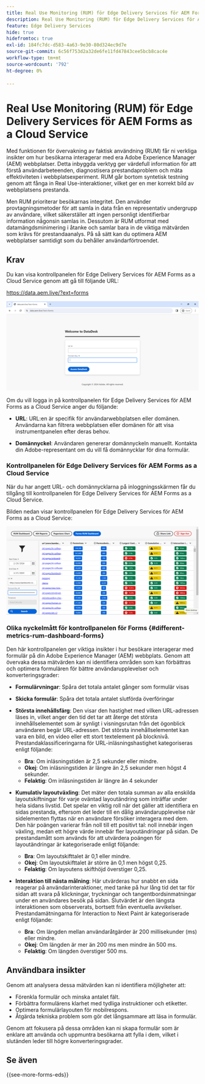 ```yaml
---
title: Real Use Monitoring (RUM) för Edge Delivery Services för AEM Forms as a Cloud Service
description: Real Use Monitoring (RUM) för Edge Delivery Services för AEM Forms as a Cloud Service innefattar kontinuerlig spårning och analys av användarinteraktioner med formulär.
feature: Edge Delivery Services
hide: true
hidefromtoc: true
exl-id: 184fc7dc-d583-4a63-9e30-80d324ec9d7e
source-git-commit: 6c56f753d2a32de6fe11fd47843cee5bcb8cac4e
workflow-type: tm+mt
source-wordcount: '792'
ht-degree: 0%

---
```



# Real Use Monitoring (RUM) för Edge Delivery Services för AEM Forms as a Cloud Service

Med funktionen för övervakning av faktisk användning (RUM) får ni verkliga insikter om hur besökarna interagerar med era Adobe Experience Manager (AEM) webbplatser. Detta inbyggda verktyg ger värdefull information för att förstå användarbeteenden, diagnostisera prestandaproblem och mäta effektiviteten i webbplatsexperiment. RUM går bortom syntetisk testning genom att fånga in Real Use-interaktioner, vilket ger en mer korrekt bild av webbplatsens prestanda.

Men RUM prioriterar besökarnas integritet. Den använder provtagningsmetoder för att samla in data från en representativ undergrupp av användare, vilket säkerställer att ingen personligt identifierbar information någonsin samlas in. Dessutom är RUM utformat med datamängdsminimering i åtanke och samlar bara in de viktiga mätvärden som krävs för prestandaanalys. På så sätt kan du optimera AEM webbplatser samtidigt som du behåller användarförtroendet.


## Krav

Du kan visa kontrollpanelen för Edge Delivery Services för AEM Forms as a Cloud Service genom att gå till följande URL:

https://data.aem.live/?ext=forms

![Inloggningsskärm för RUM för Edge Delivery Services för Forms](/help/edge/assets/rum-login-screen.png)

Om du vill logga in på kontrollpanelen för Edge Delivery Services för AEM Forms as a Cloud Service anger du följande:

* **URL**: URL:en är specifik för användarwebbplatsen eller domänen. Användarna kan filtrera webbplatsen eller domänen för att visa instrumentpanelen efter deras behov.

* **Domännyckel**: Användaren genererar domännyckeln manuellt. Kontakta din Adobe-representant om du vill få domännycklar för dina formulär.

### Kontrollpanelen för Edge Delivery Services för AEM Forms as a Cloud Service

När du har angett URL- och domännycklarna på inloggningsskärmen får du tillgång till kontrollpanelen för Edge Delivery Services för AEM Forms as a Cloud Service.

Bilden nedan visar kontrollpanelen för Edge Delivery Services för AEM Forms as a Cloud Service:

![RUM Forms Dashboard](/help/edge/assets/rum-forms-dashboard.png)

### Olika nyckelmått för kontrollpanelen för Forms {#different-metrics-rum-dashboard-forms}

Den här kontrollpanelen ger viktiga insikter i hur besökare interagerar med formulär på din Adobe Experience Manager (AEM) webbplats. Genom att övervaka dessa mätvärden kan ni identifiera områden som kan förbättras och optimera formulären för bättre användarupplevelser och konverteringsgrader:

* **Formulärvningar**: Spåra det totala antalet gånger som formulär visas
* **Skicka formulär**: Spåra det totala antalet slutförda överföringar

* **Största innehållsfärg**: Den visar den hastighet med vilken URL-adressen läses in, vilket anger den tid det tar att återge det största innehållselementet som är synligt i visningsrutan från det ögonblick användaren begär URL-adressen. Det största innehållselementet kan vara en bild, en video eller ett stort textelement på blocknivå. Prestandaklassificeringarna för URL-inläsningshastighet kategoriseras enligt följande:
   * **Bra**: Om inläsningstiden är 2,5 sekunder eller mindre.
   * **Okej**: Om inläsningstiden är längre än 2,5 sekunder men högst 4 sekunder.
   * **Felaktig**: Om inläsningstiden är längre än 4 sekunder

* **Kumulativ layoutväxling**: Det mäter den totala summan av alla enskilda layoutskiftningar för varje oväntad layoutändring som inträffar under hela sidans livstid. Det spelar en viktig roll när det gäller att identifiera en sidas prestanda, eftersom det leder till en dålig användarupplevelse när sidelementen flyttas när en användare försöker interagera med dem. Den här poängen varierar från noll till ett positivt tal: noll innebär ingen växling, medan ett högre värde innebär fler layoutändringar på sidan. De prestandamått som används för att utvärdera poängen för layoutändringar är kategoriserade enligt följande:

   * **Bra**: Om layoutskifttalet är 0,1 eller mindre.
   * **Okej**: Om layoutskifttalet är större än 0,1 men högst 0,25.
   * **Felaktig**: Om layoutens skifthöjd överstiger 0,25.

* **Interaktion till nästa målning**: Här utvärderas hur snabbt en sida reagerar på användarinteraktioner, med tanke på hur lång tid det tar för sidan att svara på klickningar, tryckningar och tangentbordsinmatningar under en användares besök på sidan. Slutvärdet är den längsta interaktionen som observerats, bortsett från eventuella avvikelser. Prestandamätningarna för Interaction to Next Paint är kategoriserade enligt följande:
   * **Bra**: Om längden mellan användaråtgärder är 200 millisekunder (ms) eller mindre.
   * **Okej**: Om längden är mer än 200 ms men mindre än 500 ms.
   * **Felaktig**: Om längden överstiger 500 ms.

## Användbara insikter

Genom att analysera dessa mätvärden kan ni identifiera möjligheter att:

* Förenkla formulär och minska antalet fält.
* Förbättra formulärens klarhet med tydliga instruktioner och etiketter.
* Optimera formulärlayouten för mobilrespons.
* Åtgärda tekniska problem som gör det långsammare att läsa in formulär.

Genom att fokusera på dessa områden kan ni skapa formulär som är enklare att använda och uppmuntra besökarna att fylla i dem, vilket i slutänden leder till högre konverteringsgrader.

## Se även

{{see-more-forms-eds}}